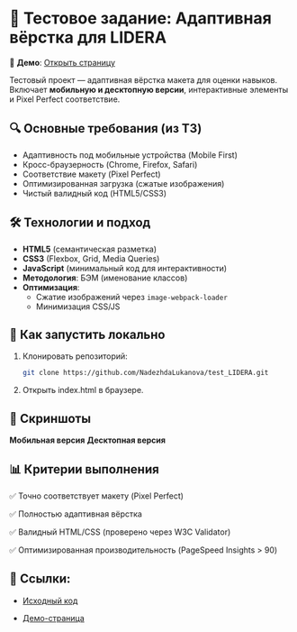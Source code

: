 # 🎯 Тестовое задание: Адаптивная вёрстка для LIDERA

🚀 **Демо**: [Открыть страницу](https://nadezhdalukanova.github.io/test_LIDERA/)

Тестовый проект — адаптивная вёрстка макета для оценки навыков.  
Включает **мобильную и десктопную версии**, интерактивные элементы и Pixel Perfect соответствие.

## 🔍 Основные требования (из ТЗ)
- Адаптивность под мобильные устройства (Mobile First)
- Кросс-браузерность (Chrome, Firefox, Safari)
- Соответствие макету (Pixel Perfect)
- Оптимизированная загрузка (сжатые изображения)
- Чистый валидный код (HTML5/CSS3)

## 🛠 Технологии и подход
- **HTML5** (семантическая разметка)
- **CSS3** (Flexbox, Grid, Media Queries)
- **JavaScript** (минимальный код для интерактивности)
- **Методология**: БЭМ (именование классов)
- **Оптимизация**:
  - Сжатие изображений через `image-webpack-loader`
  - Минимизация CSS/JS

## 📌 Как запустить локально
1. Клонировать репозиторий:
   ```bash
   git clone https://github.com/NadezhdaLukanova/test_LIDERA.git
2.   Открыть index.html в браузере.

## 📸 Скриншоты
**Мобильная версия**	**Десктопная версия**

## 📊 Критерии выполнения
✅ Точно соответствует макету (Pixel Perfect)

✅ Полностью адаптивная вёрстка

✅ Валидный HTML/CSS (проверено через W3C Validator)

✅ Оптимизированная производительность (PageSpeed Insights > 90)

## 🔗 Ссылки:

- [Исходный код](https://github.com/NadezhdaLukanova/test_LIDERA)

- [Демо-страница](https://nadezhdalukanova.github.io/test_LIDERA/)
